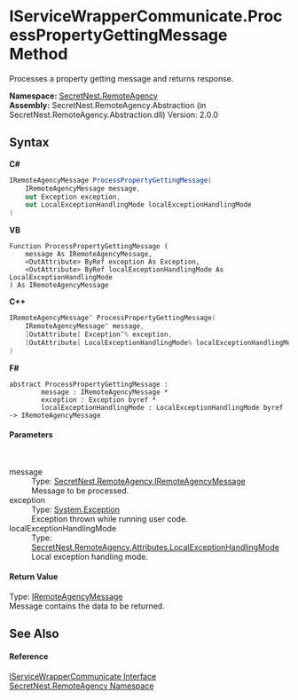 # IServiceWrapperCommunicate.ProcessPropertyGettingMessage Method 
 

Processes a property getting message and returns response.

**Namespace:**&nbsp;<a href="N_SecretNest_RemoteAgency">SecretNest.RemoteAgency</a><br />**Assembly:**&nbsp;SecretNest.RemoteAgency.Abstraction (in SecretNest.RemoteAgency.Abstraction.dll) Version: 2.0.0

## Syntax

**C#**<br />
``` C#
IRemoteAgencyMessage ProcessPropertyGettingMessage(
	IRemoteAgencyMessage message,
	out Exception exception,
	out LocalExceptionHandlingMode localExceptionHandlingMode
)
```

**VB**<br />
``` VB
Function ProcessPropertyGettingMessage ( 
	message As IRemoteAgencyMessage,
	<OutAttribute> ByRef exception As Exception,
	<OutAttribute> ByRef localExceptionHandlingMode As LocalExceptionHandlingMode
) As IRemoteAgencyMessage
```

**C++**<br />
``` C++
IRemoteAgencyMessage^ ProcessPropertyGettingMessage(
	IRemoteAgencyMessage^ message, 
	[OutAttribute] Exception^% exception, 
	[OutAttribute] LocalExceptionHandlingMode% localExceptionHandlingMode
)
```

**F#**<br />
``` F#
abstract ProcessPropertyGettingMessage : 
        message : IRemoteAgencyMessage * 
        exception : Exception byref * 
        localExceptionHandlingMode : LocalExceptionHandlingMode byref -> IRemoteAgencyMessage 

```


#### Parameters
&nbsp;<dl><dt>message</dt><dd>Type: <a href="T_SecretNest_RemoteAgency_IRemoteAgencyMessage">SecretNest.RemoteAgency.IRemoteAgencyMessage</a><br />Message to be processed.</dd><dt>exception</dt><dd>Type: <a href="https://docs.microsoft.com/dotnet/api/system.exception" target="_blank">System.Exception</a><br />Exception thrown while running user code.</dd><dt>localExceptionHandlingMode</dt><dd>Type: <a href="T_SecretNest_RemoteAgency_Attributes_LocalExceptionHandlingMode">SecretNest.RemoteAgency.Attributes.LocalExceptionHandlingMode</a><br />Local exception handling mode.</dd></dl>

#### Return Value
Type: <a href="T_SecretNest_RemoteAgency_IRemoteAgencyMessage">IRemoteAgencyMessage</a><br />Message contains the data to be returned.

## See Also


#### Reference
<a href="T_SecretNest_RemoteAgency_IServiceWrapperCommunicate">IServiceWrapperCommunicate Interface</a><br /><a href="N_SecretNest_RemoteAgency">SecretNest.RemoteAgency Namespace</a><br />